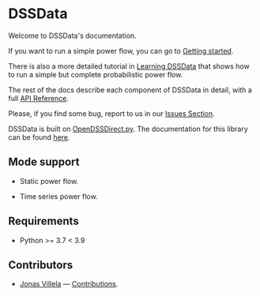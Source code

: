 # DSSData


Welcome to DSSData's documentation. 

If you want to run a simple power flow, you can go to [Getting started](https://felipemarkson.github.io/dssdata/gettingstart/). 

There is also a more detailed tutorial in [Learning DSSData](https://felipemarkson.github.io/dssdata/tutorial/) that shows how to run a simple but complete probabilistic power flow. 


The rest of the docs describe each component of  DSSData in detail, with a full [API Reference](./api).

Please, if you find some bug, report to us in our [Issues Section](https://github.com/felipemarkson/power-flow-analysis/issues).

DSSData is built on [OpenDSSDirect.py](https://github.com/dss-extensions/OpenDSSDirect.py). The documentation for this library can be found [here](https://felipemarkson.github.io/dssdata/api).


## Mode support

- Static power flow.

- Time series power flow.

## Requirements

- Python >= 3.7 < 3.9


## Contributors

- [Jonas Villela](https://github.com/JonasVil) — [Contributions](https://github.com/felipemarkson/power-flow-analysis/commits?author=JonasVil).
